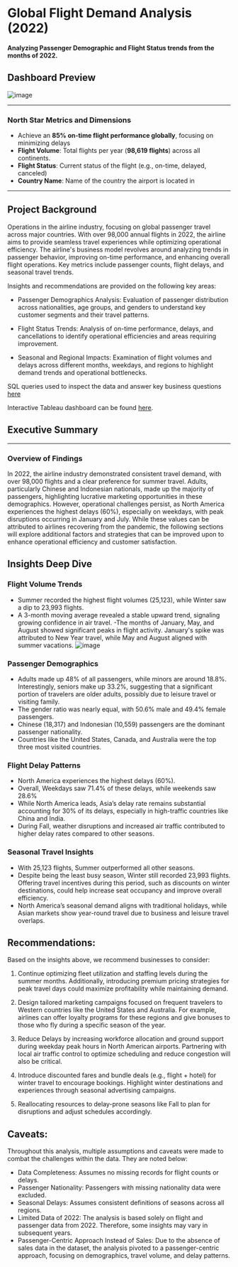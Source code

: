 # Global Flight Demand Analysis (2022)

**Analyzing Passenger Demographic and Flight Status trends from the months of 2022.** 


## Dashboard Preview

![image](https://github.com/user-attachments/assets/f2cce10b-eb1e-431d-aba5-0acb664c24bb) 


---
### North Star Metrics and Dimensions 
- Achieve an **85% on-time flight performance globally**, focusing on minimizing delays
- **Flight Volume**: Total flights per year (**98,619 flights**) across all continents.
- **Flight Status**:  Current status of the flight (e.g., on-time, delayed, canceled)
- **Country Name**: Name of the country the airport is located in

---

## Project Background

Operations in the airline industry, focusing on global passenger travel across major countries. With over 98,000 annual flights in 2022, the airline aims to provide seamless travel experiences while optimizing operational efficiency. The airline's business model revolves around analyzing trends in passenger behavior, improving on-time performance, and enhancing overall flight operations. Key metrics include passenger counts, flight delays, and seasonal travel trends. 

Insights and recommendations are provided on the following key areas:
- Passenger Demographics Analysis: Evaluation of passenger distribution across nationalities, age groups, and genders to understand key customer segments and their travel patterns.

- Flight Status Trends: Analysis of on-time performance, delays, and cancellations to identify operational efficiencies and areas requiring improvement.

- Seasonal and Regional Impacts: Examination of flight volumes and delays across different months, weekdays, and regions to highlight demand trends and operational bottlenecks.

SQL queries used to inspect the data and answer key business questions [here](Query_Airline.sql)

Interactive Tableau dashboard can be found [here](https://public.tableau.com/views/Airline-Project/Dashboard1?:language=en-US&:sid=&:display_count=n&:origin=viz_share_link).


## Executive Summary
---
### Overview of Findings
In 2022, the airline industry demonstrated consistent travel demand, with over 98,000 flights and a clear preference for summer travel. Adults, particularly Chinese and Indonesian nationals, made up the majority of passengers, highlighting lucrative marketing opportunities in these demographics. However, operational challenges persist, as North America experiences the highest delays (60%), especially on weekdays, with peak disruptions occurring in January and July. While these values can be attributed to airlines recovering from the pandemic, the following sections will explore additional factors and strategies that can be improved upon to enhance operational efficiency and customer satisfaction.

## Insights Deep Dive

### Flight Volume Trends
- Summer recorded the highest flight volumes (25,123), while Winter saw a dip to 23,993 flights.
- A 3-month moving average revealed a stable upward trend, signaling growing confidence in air travel.
-The months of January, May, and August showed significant peaks in flight activity. January's spike was attributed to New Year travel, while May and August aligned with summer vacations.
![image](https://github.com/user-attachments/assets/fe17b0cf-a4e5-461f-bc03-c3676f74fdfd)


### Passenger Demographics
- Adults made up 48% of all passengers, while minors are around 18.8%. Interestingly, seniors make up 33.2%, suggesting that a significant portion of travelers are older adults, possibly due to leisure travel or visiting family.
- The gender ratio was nearly equal, with 50.6% male and 49.4% female passengers.
- Chinese (18,317) and Indonesian (10,559) passengers are the dominant passenger nationality.
- Countries like the United States, Canada, and Australia were the top three most visited countries.

### Flight Delay Patterns
- North America experiences the highest delays (60%).
- Overall, Weekdays saw 71.4% of these delays, while weekends saw 28.6%
- While North America leads, Asia’s delay rate remains substantial accounting for 30% of its delays, especially in high-traffic countries like China and India.
- During Fall, weather disruptions and increased air traffic contributed to higher delay rates compared to other seasons.

### Seasonal Travel Insights
- With 25,123 flights, Summer outperformed all other seasons.
- Despite being the least busy season, Winter still recorded 23,993 flights. Offering travel incentives during this period, such as discounts on winter destinations, could help increase seat occupancy and improve overall efficiency.
- North America’s seasonal demand aligns with traditional holidays, while Asian markets show year-round travel due to business and leisure travel overlaps.

## Recommendations: 
Based on the insights above, we recommend businesses to consider:

1. Continue optimizing fleet utilization and staffing levels during the summer months. Additionally, introducing premium pricing strategies for peak travel days could maximize profitability while maintaining demand.
  
2. Design tailored marketing campaigns focused on frequent travelers to Western countries like the United States and Australia. For example, airlines can offer loyalty programs for these regions and give bonuses to those who fly during a specific season of the year.
  
3. Reduce Delays by increasing workforce allocation and ground support during weekday peak hours in North American airports. Partnering with local air traffic control to optimize scheduling and reduce congestion will also be critical.
   
4. Introduce discounted fares and bundle deals (e.g., flight + hotel) for winter travel to encourage bookings. Highlight winter destinations and experiences through seasonal advertising campaigns.
   
5. Reallocating resources to delay-prone seasons like Fall to plan for disruptions and adjust schedules accordingly.

## Caveats:
Throughout this analysis, multiple assumptions and caveats were made to combat the challenges within the data. They are noted below:

- Data Completeness: Assumes no missing records for flight counts or delays.
- Passenger Nationality: Passengers with missing nationality data were excluded.
- Seasonal Delays: Assumes consistent definitions of seasons across all regions.
- Limited Data of 2022: The analysis is based solely on flight and passenger data from 2022. Therefore, some insights may vary in subsequent years.
- Passenger-Centric Approach Instead of Sales: Due to the absence of sales data in the dataset, the analysis pivoted to a passenger-centric approach, focusing on demographics, travel volume, and delay patterns.



